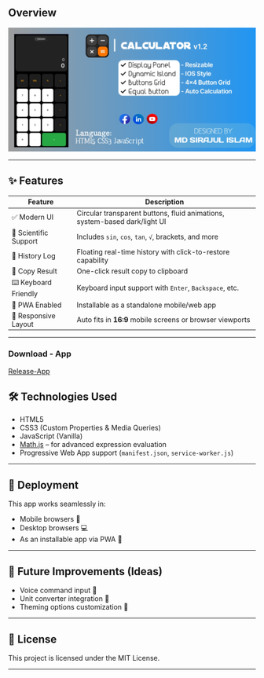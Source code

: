 ## Overview

![Calculator](assets/Preview.jpg)          

---

## ✨ Features

| Feature                          | Description                                                                 |
|----------------------------------|-----------------------------------------------------------------------------|
| ✅ Modern UI                     | Circular transparent buttons, fluid animations, system-based dark/light UI |
| 🔢 Scientific Support            | Includes `sin`, `cos`, `tan`, `√`, brackets, and more                      |
| 🧠 History Log                   | Floating real-time history with click-to-restore capability                |
| 🔘 Copy Result                   | One-click result copy to clipboard                                         |
| ⌨️ Keyboard Friendly             | Keyboard input support with `Enter`, `Backspace`, etc.                     |
| 📱 PWA Enabled                   | Installable as a standalone mobile/web app                                 |
| 📐 Responsive Layout             | Auto fits in **16:9** mobile screens or browser viewports                  |

---

### Download - App
[Release-App]()

## 🛠️ Technologies Used

- HTML5
- CSS3 (Custom Properties & Media Queries)
- JavaScript (Vanilla)
- [Math.js](https://mathjs.org/) – for advanced expression evaluation
- Progressive Web App support (`manifest.json`, `service-worker.js`)

---

## 🚀 Deployment

This app works seamlessly in:

- Mobile browsers 📱
- Desktop browsers 💻
- As an installable app via PWA 💾

---

## 🧩 Future Improvements (Ideas)

- Voice command input 🎤  
- Unit converter integration 📏  
- Theming options customization 🎨  

---

## 📜 License

This project is licensed under the MIT License.

---
